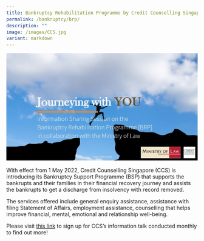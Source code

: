 ```yaml
---
title: Bankruptcy Rehabilitation Programme by Credit Counselling Singapore (CCS)
permalink: /bankruptcy/brp/
description: ""
image: /images/CCS.jpg
variant: markdown
---
```

<div class="image">
 <img src="/images/CCS.jpg">
</div>

With effect from 1 May 2022, Credit Counselling Singapore (CCS) is introducing its Bankruptcy Support Programme (BSP) that supports the bankrupts and their families in their financial recovery journey and assists the bankrupts to get a discharge from insolvency with record removed. <br>

The services offered include general enquiry assistance, assistance with filing Statement of Affairs, employment assistance, counselling that helps improve financial, mental, emotional and relationship well-being. 

Please visit [this link](https://ccs.org.sg/bsp/) to sign up for CCS’s information talk conducted monthly to find out more!<br>